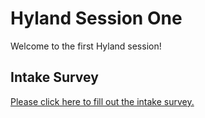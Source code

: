 # Hyland Session One
Welcome to the first Hyland session!

## Intake Survey
[Please click here to fill out the intake survey.](https://forms.gle/yuuuU3A5ySs3NqZa8)
